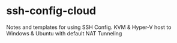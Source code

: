 # ssh-config-cloud
Notes and templates for using SSH Config. KVM &amp; Hyper-V host to Windows &amp; Ubuntu with default NAT Tunneling
